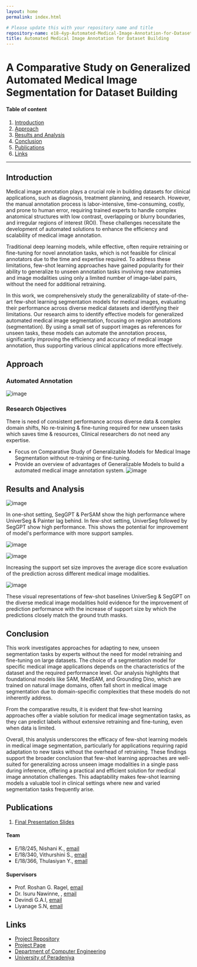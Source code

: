 ```yaml
---
layout: home
permalink: index.html

# Please update this with your repository name and title
repository-name: e18-4yp-Automated-Medical-Image-Annotation-for-Dataset-Building
title: Automated Medical Image Annotation for Dataset Building
---
```


[comment]: # "This is the standard layout for the project, but you can clean this and use your own template"

# A Comparative Study on Generalized Automated Medical Image Segmentation for Dataset Building

#### Table of content

1. [Introduction](#introduction)
2. [Approach](#approach)
3. [Results and Analysis](#results-and-analysis)
4. [Conclusion](#conclusion)
5. [Publications](#publications)
6. [Links](#links)

---

## Introduction
Medical image annotation plays a crucial role in building datasets for clinical applications, such as diagnosis, treatment planning, and research. However, the manual annotation process is labor-intensive, time-consuming, costly, and prone to human error, requiring trained experts to handle complex anatomical structures with low contrast, overlapping or blurry boundaries, and irregular regions of interest (ROI). These challenges necessitate the development of automated solutions to enhance the efficiency and scalability of medical image annotation.

Traditional deep learning models, while effective, often require retraining or fine-tuning for novel annotation tasks, which is not feasible for clinical annotators due to the time and expertise required. To address these limitations, few-shot learning approaches have gained popularity for their ability to generalize to unseen annotation tasks involving new anatomies and image modalities using only a limited number of image-label pairs, without the need for additional retraining.

In this work, we comprehensively study the generalizability of state-of-the-art few-shot learning segmentation models for medical images, evaluating their performance across diverse medical datasets and identifying their limitations. Our research aims to identify effective models for generalized automated medical image segmentation, focusing on region annotations (segmentation). By using a small set of support images as references for unseen tasks, these models can automate the annotation process, significantly improving the efficiency and accuracy of medical image annotation, thus supporting various clinical applications more effectively.

## Approach
### Automated Annotation
![image](https://github.com/user-attachments/assets/8b00402e-ea8f-4b57-be67-f35d9cb95cfe)

### Research Objectives
There is need of consistent performance across diverse data & complex domain shifts, No re-training & fine-tuning required for new unseen tasks which saves time & resources, Clinical researchers do not need any expertise.
* Focus on Comparative Study of Generalizable Models for Medical Image Segmentation without re-training or fine-tuning.
* Provide an overview of advantages of Generalizable Models to build a automated medical image annotation system.
![image](https://github.com/user-attachments/assets/8eba089e-5226-4721-bd83-cae270a1aab2)


## Results and Analysis

![image](https://github.com/user-attachments/assets/5f7f5d16-c4aa-4caf-80a4-9f3b5b882790)

In one-shot setting, SegGPT & PerSAM show the high performance where UniverSeg & Painter lag behind. In few-shot setting, UniverSeg followed by SegGPT show high performance. This shows the potential for improvement of model's performance with more support samples. 

![image](https://github.com/user-attachments/assets/4b8fde73-8573-4d29-b265-1c9ab5aa0fe6)


![image](https://github.com/user-attachments/assets/5c85061d-a734-41c9-860a-d2202fec6391)

Increasing the support set size improves the average dice score evaluation of the prediction across different medical image modalities.

![image](https://github.com/user-attachments/assets/4650ee65-8624-4f1b-b919-305bade7d916)

These visual representations of few-shot baselines UniverSeg & SegGPT on the diverse medical image modalities hold evidence for the improvement of prediction performance with the increase of support size by which the predictions closely match the ground truth masks. 

## Conclusion

This work investigates approaches for adapting to new, unseen segmentation tasks by experts without the need for model retraining and fine-tuning on large datasets. The choice of a segmentation model for specific medical image applications depends on the characteristics of the dataset and the required performance level. Our analysis highlights that foundational models like SAM, MedSAM, and Grounding Dino, which are trained on natural image domains, often fall short in medical image segmentation due to domain-specific complexities that these models do not inherently address.

From the comparative results, it is evident that few-shot learning approaches offer a viable solution for medical image segmentation tasks, as they can predict labels without extensive retraining and fine-tuning, even when data is limited. 

Overall, this analysis underscores the efficacy of few-shot learning models in medical image segmentation, particularly for applications requiring rapid adaptation to new tasks without the overhead of retraining. These findings support the broader conclusion that few-shot learning approaches are well-suited for generalizing across unseen image modalities in a single pass during inference, offering a practical and efficient solution for medical image annotation challenges. This adaptability makes few-shot learning models a valuable tool in clinical settings where new and varied segmentation tasks frequently arise.

## Publications
[//]: # "Note: Uncomment each once you uploaded the files to the repository"

 1. [Final Presentation Slides](https://docs.google.com/presentation/d/1qMW0ntk3r72oQNNPejfo2Oda9H3w-_hmxwdWZx57jaI/edit?usp=sharing) 
<!-- 2. [Semester 7 slides](./) -->
<!-- 3. [Semester 8 report](./) -->
<!-- 4. [Semester 8 slides](./) -->
<!-- 5. Author 1, Author 2 and Author 3 "Research paper title" (2021). [PDF](./). -->

#### Team

- E/18/245, Nishani K., [email](mailto:e18245@eng.pdn.ac.lk)
- E/18/340, Vithurshini S., [email](mailto:e18340@eng.pdn.ac.lk)
- E/18/366, Thulasiyan Y., [email](mailto:e18366@eng.pdn.ac.lk)


#### Supervisors

- Prof. Roshan G. Ragel, [email](mailto:roshanr@eng.pdn.ac.lk)
- Dr. Isuru Nawinne, , [email](mailto:isurunawinne@eng.pdn.ac.lk)
- Devindi G.A.I, [email](mailto:e17058@eng.pdn.ac.lk)
- Liyanage S.N, [email](mailto:e17190@eng.pdn.ac.lk)
  
## Links

[//]: # ( NOTE: EDIT THIS LINKS WITH YOUR REPO DETAILS )

- [Project Repository](https://github.com/cepdnaclk/e18-4yp-Automated-Medical-Image-Annotation-for-Dataset-Building)
- [Project Page](https://cepdnaclk.github.io/e18-4yp-Automated-Medical-Image-Annotation-for-Dataset-Building/)
- [Department of Computer Engineering](http://www.ce.pdn.ac.lk/)
- [University of Peradeniya](https://eng.pdn.ac.lk/)

[//]: # "Please refer this to learn more about Markdown syntax"
[//]: # "https://github.com/adam-p/markdown-here/wiki/Markdown-Cheatsheet"

